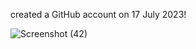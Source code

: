 created a GitHub account on 17 July 2023!




![Screenshot (42)](https://github.com/grHarshan/WebTuteLAB/assets/139745210/57beecf9-931d-47b2-8c5a-1cfc32269dab)
